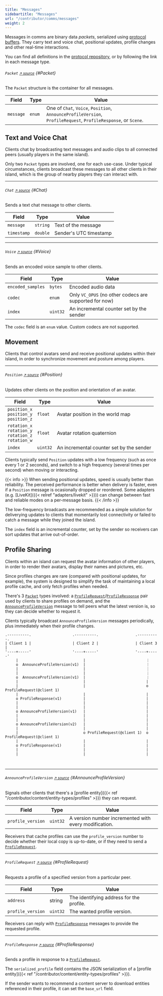 ```yaml
---
title: "Messages"
sidebartitle: "Messages"
url: "/contributor/comms/messages"
weight: 2
---
```


Messages in comms are binary data _packets_, serialized using [protocol buffers](https://github.com/protocolbuffers/protobuf). They carry text and voice chat, positional updates, profile changes and other real-time interactions.

You can find all definitions in the [protocol repository](https://github.com/decentraland/protocol), or by following the link in each message type.


###### `Packet` <small>[↗ source][Packet]</small> {#Packet}

The `Packet` structure is the container for all messages.

| Field | Type | Value
| ----- | --- | --- |
| `message` | `enum` | One of `Chat`, `Voice`, `Position`, `AnnounceProfileVersion`, <br>`ProfileRequest`, `ProfileResponse`, or `Scene`.


## Text and Voice Chat

Clients chat by broadcasting text messages and audio clips to all connected peers (usually players in the same island).

Only two `Packet` types are involved, one for each use-case. Under typical circumstances, clients broadcast these messages to all other clients in their island, which is the group of nearby players they can interact with.

---
###### `Chat` <small>[↗ source][Chat]</small> {#Chat}

Sends a text chat message to other clients.


| Field | Type | Value
| ----- | --- | --- |
| `message` | `string` | Text of the message
| `timestamp` | `double` | Sender's UTC timestamp


---
###### `Voice` <small>[↗ source][Voice]</small> {#Voice}

Sends an encoded voice sample to other clients.

| Field | Type | Value
| ----- | --- | --- |
| `encoded_samples` | `bytes` | Encoded audio data
| `codec` | `enum` | Only `VC_OPUS` (no other codecs are supported for now)
| `index` | `uint32` | An incremental counter set by the sender

The `codec` field is an `enum` value. Custom codecs are not supported.


## Movement

Clients that control avatars send and receive positional updates within their island, in order to synchronize movement and posture among players.

---
###### `Position` <small>[↗ source][Position]</small> {#Position}

Updates other clients on the position and orientation of an avatar.

| Field | Type | Value
| ----- | --- | --- |
| `position_x`<br>`position_y`<br>`position_z` | `float` | Avatar position in the world map
| `rotation_x`<br>`rotation_y`<br>`rotation_z`<br>`rotation_w` | `float` | Avatar rotation quaternion
| `index` | `uint32` | An incremental counter set by the sender

Clients typically send `Position` updates with a low frequency (such as once every 1 or 2 seconds), and switch to a high frequency (several times per second) when moving or interacting.

{{< info >}}
When sending positional updates, speed is usually better than reliability. The perceived performance is better when delivery is faster, even if a `Position` message is ocasionally dropped or reordered. Some adapters (e.g. [LiveKit]({{< relref "adapters/livekit" >}})) can change between fast and reliable modes on a per-message basis.
{{< /info >}}

The low-frequency broadcasts are recommended as a simple solution for deliverying updates to clients that momentarily lost connectivity or failed to catch a message while they joined the island.

The `index` field is an incremental counter, set by the sender so receivers can sort updates that arrive out-of-order.


## Profile Sharing

Clients within an island can request the avatar information of other players, in order to render their avatars, display their names and pictures, etc.

Since profiles changes are rare (compared with positional updates, for example), the system is designed to simplify the task of maintaining a local profile cache, and only fetch profiles when needed.

There's 3 [`Packet`](#Packet) types involved: a [`ProfileRequest`](#ProfileRequest)/[`ProfileResponse`](#ProfileResponse) pair used by clients to share profiles on demand, and the [`AnnounceProfileVersion`](#AnnounceProfileVersion) message to tell peers what the latest version is, so they can decide whether to request it.

Clients typically broadcast `AnnounceProfileVersion` messages periodically, plus immediately when their profile changes. 


```goat
.----------.                   .----------.                 .----------.                            
| Client 1 |                   | Client 2 |                 | Client 3 |
'----+-----'                   '----+-----'                 '----+-----'
     |                              |                            ⋮
     o  AnnounceProfileVersion(v1)  |                            ⋮
     |                              |                            ⋮
     |                              |                            ⋮
     o  AnnounceProfileVersion(v1)  |                            ⋮
     |                              |                            |
     |                              |                            o ProfileRequest(@client 1) 
     |                              |                            |
     o ProfileResponse(v1)          |                            |
     |                              |                            |
     |                              |                            |
     o AnnounceProfileVersion(v1)   |                            |
     |                              |                            |
     |                              |                            |
     o AnnounceProfileVersion(v2)   |                            |
     |                              |                            |
     |                              o ProfileRequest(@client 1)  o ProfileRequest(@client 1) 
     |                              |                            |
     o ProfileResponse(v1)          |                            |
     |                              |                            |
     |                              |                            |
     
     
```

---
###### `AnnounceProfileVersion` <small>[↗ source][AnnounceProfileVersion]</small> {#AnnounceProfileVersion}

Signals other clients that there's a [profile entity]({{< ref "/contributor/content/entity-types/profiles" >}}) they can request.

| Field | Type | Value
| ----- | --- | --- |
| `profile_version` | `uint32` | A version number incremented with every modification.

Receivers that cache profiles can use the `profile_version` number to decide whether their local copy is up-to-date, or if they need to send a [`ProfileRequest`](#ProfileRequest).


---
###### `ProfileRequest` <small>[↗ source][ProfileRequest]</small> {#ProfileRequest}

Requests a profile of a specified version from a particular peer.

| Field | Type | Value
| ----- | --- | --- |
| `address` | string | The identifying address for the profile.
| `profile_version` | `uint32` | The wanted profile version.

Receivers can reply with [`ProfileResponse`](#ProfileResponse) messages to provide the requested profile.


---
###### `ProfileResponse` <small>[↗ source][ProfileResponse]</small> {#ProfileResponse}

Sends a profile in response to a [`ProfileRequest`](#ProfileRequest).

The `serialized_profile` field contains the JSON serialization of a [profile entity]({{< ref "/contributor/content/entity-types/profiles" >}}).

If the sender wants to recommend a content server to download entities referenced in their profile, it can set the `base_url` field.


<!--
---
###### `Scene` <small>[↗ source][Scene]</small> {#Scene}
!! TODO
-->

[Packet]: https://github.com/decentraland/protocol/blob/c48ea0aa00d8173084571552463a6a05a7f49636/proto/decentraland/kernel/comms/rfc4/comms.proto#L8
[Position]: https://github.com/decentraland/protocol/blob/c48ea0aa00d8173084571552463a6a05a7f49636/proto/decentraland/kernel/comms/rfc4/comms.proto#L20
[AnnounceProfileVersion]: https://github.com/decentraland/protocol/blob/c48ea0aa00d8173084571552463a6a05a7f49636/proto/decentraland/kernel/comms/rfc4/comms.proto#L34
[ProfileRequest]: https://github.com/decentraland/protocol/blob/c48ea0aa00d8173084571552463a6a05a7f49636/proto/decentraland/kernel/comms/rfc4/comms.proto#L41
[ProfileResponse]: https://github.com/decentraland/protocol/blob/c48ea0aa00d8173084571552463a6a05a7f49636/proto/decentraland/kernel/comms/rfc4/comms.proto#L46
[Chat]: https://github.com/decentraland/protocol/blob/c48ea0aa00d8173084571552463a6a05a7f49636/proto/decentraland/kernel/comms/rfc4/comms.proto#L56
[Scene]: https://github.com/decentraland/protocol/blob/c48ea0aa00d8173084571552463a6a05a7f49636/proto/decentraland/kernel/comms/rfc4/comms.proto#L61
[Voice]: https://github.com/decentraland/protocol/blob/c48ea0aa00d8173084571552463a6a05a7f49636/proto/decentraland/kernel/comms/rfc4/comms.proto#L66